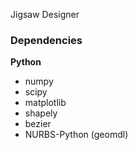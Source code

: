 Jigsaw Designer

### Dependencies
**Python**
- numpy
- scipy
- matplotlib
- shapely
- bezier
- NURBS-Python (geomdl) 
